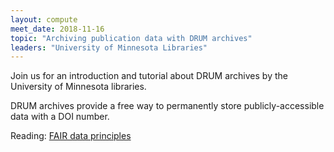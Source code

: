 ```yaml
---
layout: compute
meet_date: 2018-11-16
topic: "Archiving publication data with DRUM archives"
leaders: "University of Minnesota Libraries"
---
```


Join us for an introduction and tutorial about DRUM archives by the University of Minnesota libraries.

DRUM archives provide a free way to permanently store publicly-accessible data with a DOI number.

Reading: [FAIR data principles](http://www.copdess.org/enabling-fair-data-project/commitment-to-enabling-fair-data-in-the-earth-space-and-environmental-sciences/)

